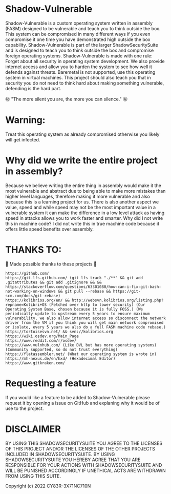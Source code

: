 # Shadow-Vulnerable

Shadow-Vulnerable is a custom operating system written in assembly (FASM) designed to be vulnerable and teach you to think outside the box. This system can be compromised in many different ways if you even compromise it one time you have demonstrated high outside the box capability. Shadow-Vulnerable is part of the larger ShadowSecuritySuite and is designed to teach you to think outside the box and compromise foreign operating systems. Shadow-Vulnerable is made with one rule: Forget about all security in operating system development. We also provide internet access and allow you to harden the system to see how well it defends against threats. Baremetal is not supported, use this operating system in virtual machines. This project should also teach you that in security you do not need to think hard about making something vulnerable, defending is the hard part.

㊙️ "The more silent you are, the more you can silence." ㊙️

# Warning:

Treat this operating system as already compromised otherwise you likely will get infected.

# Why did we write the entire project in assembly?

Because we believe writing the entire thing in assembly would make it the most vulnerable and abstract due to being able to make more mistakes than higher level languages, therefore making it more vulnerable and also because this is a learning project for us. There is also another aspect we value, speed and while speed may not be the most important value in a vulnerable system it can make the difference in a low level attack as having speed in attacks allows you to work faster and smarter. Why did I not write this in machine code? I did not write this in true machine code because it offers little speed benefits over assembly.

# THANKS TO:

💖 Made possible thanks to these projects 💖

```
https://github.com/
https://git-lfs.github.com/ (git lfs track "./**" && git add .gitattributes && git add .gitignore && && https://stackoverflow.com/questions/63301080/how-can-i-fix-git-bash-not-working-on-windows && git pull --rebase && https://git-scm.com/docs/git-rebase)
https://kolibrios.org/en/ && http://websvn.kolibrios.org/listing.php?repname=Kolibri+OS (Fetched over http to lower security) (Our Operating System Base, chosen because it is fully FOSS.) (We periodically update to upstream every 5 years to ensure maximum vulnerability, we also allow internet access so disconnect the network driver from the VM if you think you will get main network compromised or isolate, every 5 years we also do a full FASM machine code rebase.)
https://tortoisesvn.net/ && svn://kolibrios.org
https://wiki.osdev.org/Main_Page
https://www.reddit.com/r/osdev/
https://www.vulnhub.com/ (Like DVL but has more operating systems) (Community supported, so do not trust everything)
https://flatassembler.net/ (What our operating system is wrote in)
https://mh-nexus.de/en/hxd/ (Hexadecimal Editor)
https://www.gitkraken.com/
```
# Requesting a feature

If you would like a feature to be added to Shadow-Vulnerable please request it by opening a issue on GitHub and explaning why it would be of use to the project.

# DISCLAIMER

BY USING THIS SHADOWSECURITYSUITE YOU AGREE TO THE LICENSES OF THIS PROJECT AND/OR THE LICENSES OF THE OTHER PROJECTS INCLUDED IN SHADOWSECURITYSUITE. BY USING SHADOWSECURITYSUITE YOU HEREBY AGREE THAT YOU ARE RESPONSIBLE FOR YOUR ACTIONS WITH SHADOWSECURITYSUITE AND WILL BE PUNISHED ACCORDINGLY IF UNETHICAL ACTS ARE WITHDRAWN FROM USING THIS SUITE. 

Copyright (c) 2022 CY83R-3X71NC710N
